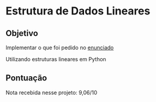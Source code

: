 # Estrutura de Dados Lineares

## Objetivo

Implementar o que foi pedido no [enunciado](https://github.com/puds09/estruturas-de-dados-lineares/blob/main/enunciado.md)

<p>Utilizando estruturas lineares em Python</p>


## Pontuação

Nota recebida nesse projeto: 9,06/10
